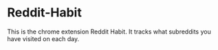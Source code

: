 # Reddit-Habit
This is the chrome extension Reddit Habit. It tracks what subreddits you have visited on each day.
